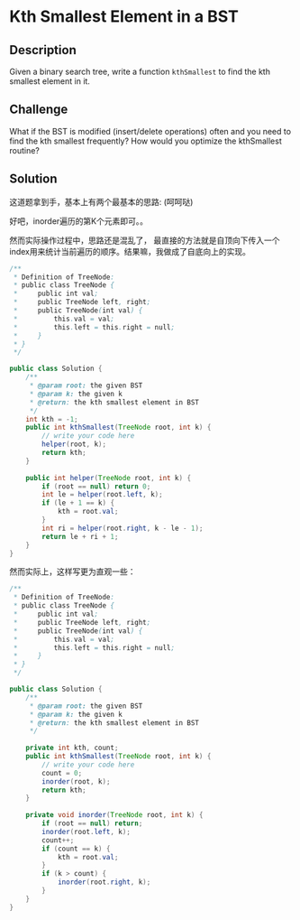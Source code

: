 # Kth Smallest Element in a BST

## Description

Given a binary search tree, write a function `kthSmallest` to find the kth smallest element in it.

## Challenge

What if the BST is modified \(insert/delete operations\) often and you need to find the kth smallest frequently? How would you optimize the kthSmallest routine?

## Solution

这道题拿到手，基本上有两个最基本的思路: \(呵呵哒\)

好吧，inorder遍历的第K个元素即可。。

然而实际操作过程中，思路还是混乱了， 最直接的方法就是自顶向下传入一个index用来统计当前遍历的顺序。结果嘛，我做成了自底向上的实现。 

```java
/**
 * Definition of TreeNode:
 * public class TreeNode {
 *     public int val;
 *     public TreeNode left, right;
 *     public TreeNode(int val) {
 *         this.val = val;
 *         this.left = this.right = null;
 *     }
 * }
 */

public class Solution {
    /**
     * @param root: the given BST
     * @param k: the given k
     * @return: the kth smallest element in BST
     */
    int kth = -1;
    public int kthSmallest(TreeNode root, int k) {
        // write your code here
        helper(root, k);
        return kth;
    }
    
    public int helper(TreeNode root, int k) {
        if (root == null) return 0;
        int le = helper(root.left, k);
        if (le + 1 == k) {
            kth = root.val;
        }
        int ri = helper(root.right, k - le - 1);
        return le + ri + 1;
    }
}
```

然而实际上，这样写更为直观一些：

```java
/**
 * Definition of TreeNode:
 * public class TreeNode {
 *     public int val;
 *     public TreeNode left, right;
 *     public TreeNode(int val) {
 *         this.val = val;
 *         this.left = this.right = null;
 *     }
 * }
 */

public class Solution {
    /**
     * @param root: the given BST
     * @param k: the given k
     * @return: the kth smallest element in BST
     */
    
    private int kth, count;
    public int kthSmallest(TreeNode root, int k) {
        // write your code here
        count = 0;
        inorder(root, k);
        return kth;
    }
    
    private void inorder(TreeNode root, int k) {
        if (root == null) return;
        inorder(root.left, k);
        count++;
        if (count == k) {
            kth = root.val;
        }
        if (k > count) {
            inorder(root.right, k);
        }
    }
}
```

